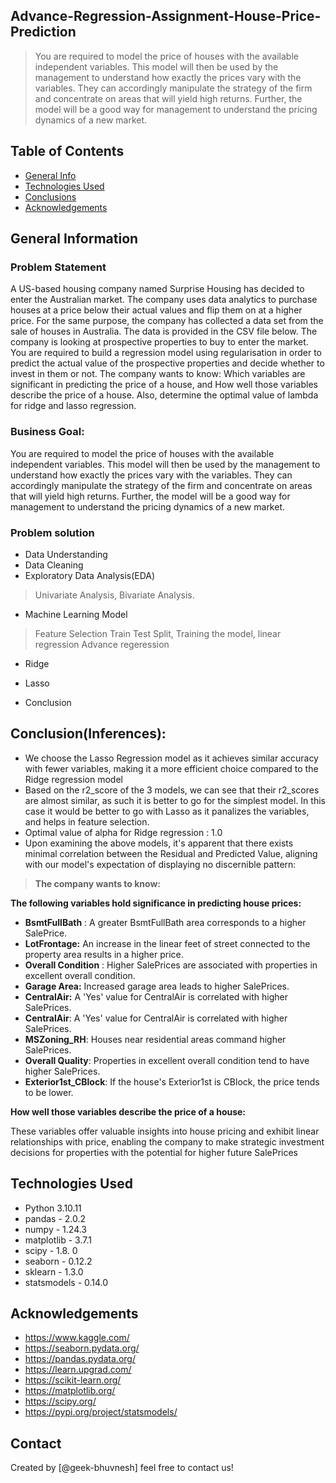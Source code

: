 ## Advance-Regression-Assignment-House-Price-Prediction


> You are required to model the price of houses with the available independent variables. This model will then be used by the management to understand how exactly the prices vary with the variables. They can accordingly manipulate the strategy of the firm and concentrate on areas that will yield high returns. Further, the model will be a good way for management to understand the pricing dynamics of a new market.


## Table of Contents
* [General Info](#general-information)
* [Technologies Used](#technologies-used)
* [Conclusions](#conclusions)
* [Acknowledgements](#acknowledgements)


## General Information

### Problem Statement
A US-based housing company named Surprise Housing has decided to enter the Australian market. The company uses data analytics to purchase houses at a price below their actual values and flip them on at a higher price. For the same purpose, the company has collected a data set from the sale of houses in Australia. The data is provided in the CSV file below.
The company is looking at prospective properties to buy to enter the market. You are required to build a regression model using regularisation in order to predict the actual value of the prospective properties and decide whether to invest in them or not.
The company wants to know:
Which variables are significant in predicting the price of a house, and
How well those variables describe the price of a house.
Also, determine the optimal value of lambda for ridge and lasso regression.

### Business Goal:
 You are required to model the price of houses with the available independent variables. This model will then be used by the management to understand how exactly the prices vary with the variables. They can accordingly manipulate the strategy of the firm and concentrate on areas that will yield high returns. Further, the model will be a good way for management to understand the pricing dynamics of a new market.

### Problem solution

- Data Understanding
- Data Cleaning
- Exploratory Data Analysis(EDA)

>  Univariate Analysis,
>  Bivariate Analysis.

- Machine Learning Model

> Feature Selection
> Train Test Split,
> Training the model,
> linear regression
> Advance regeression
  - Ridge
  - Lasso 

- Conclusion

## Conclusion(Inferences):
 - We choose the Lasso Regression model as it achieves similar accuracy with fewer variables, making it a more efficient choice compared to the Ridge regression model
 - Based on the r2_score of the 3 models, we can see that their r2_scores are almost similar, as such it is better to go for the simplest model. In this case it would be better to go with Lasso as it panalizes the variables, and helps in feature selection.
- Optimal value of alpha for Ridge regression : 1.0
- Upon examining the above models, it's apparent that there exists minimal correlation between the Residual and Predicted Value, aligning with our model's expectation of displaying no discernible pattern:

> **The company wants to know:**

**The following variables hold significance in predicting house prices:**

- **BsmtFullBath** : A greater BsmtFullBath area corresponds to a higher SalePrice.
- **LotFrontage:** An increase in the linear feet of street connected to the property area results in a higher price.
- **Overall Condition** : Higher SalePrices are associated with properties in excellent overall condition.
- **Garage Area:** Increased garage area leads to higher SalePrices.
- **CentralAir:** A 'Yes' value for CentralAir is correlated with higher SalePrices.
- **CentralAir**: A 'Yes' value for CentralAir is correlated with higher SalePrices.
- **MSZoning_RH**: Houses near residential areas command higher SalePrices.
- **Overall Quality**: Properties in excellent overall condition tend to have higher SalePrices.
- **Exterior1st_CBlock**: If the house's Exterior1st is CBlock, the price tends to be lower.

**How well those variables describe the price of a house:**

These variables offer valuable insights into house pricing and exhibit linear relationships with price, enabling the company to make strategic investment decisions for properties with the potential for higher future SalePrices

## Technologies Used
- Python 3.10.11
- pandas - 2.0.2
- numpy - 1.24.3
- matplotlib - 3.7.1
- scipy - 1.8. 0
- seaborn - 0.12.2
- sklearn - 1.3.0
- statsmodels - 0.14.0

## Acknowledgements

- https://www.kaggle.com/
- https://seaborn.pydata.org/
- https://pandas.pydata.org/
- https://learn.upgrad.com/
- https://scikit-learn.org/
- https://matplotlib.org/
- https://scipy.org/
- https://pypi.org/project/statsmodels/

## Contact

Created by [@geek-bhuvnesh] feel free to contact us!
